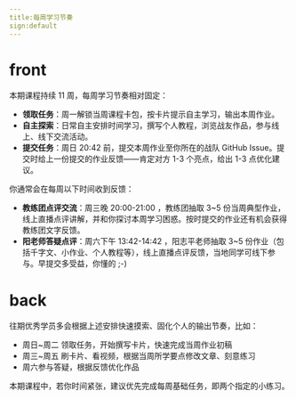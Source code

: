 ```yaml
---
title:每周学习节奏
sign:default
---
```


# front
本期课程持续 11 周，每周学习节奏相对固定：

- **领取任务**：周一解锁当周课程卡包，按卡片提示自主学习，输出本周作业。
- **自主探索**：日常自主安排时间学习，撰写个人教程，浏览战友作品，参与线上、线下交流活动。
- **提交任务**：周日 20:42 前，提交本周作业至你所在的战队 GitHub Issue。提交时给上一份提交的作业反馈——肯定对方 1-3 个亮点，给出 1-3 点优化建议。

你通常会在每周以下时间收到反馈：

- **教练团点评交流**：周三晚 20:00-21:00 ，教练团抽取 3~5 份当周典型作业，线上直播点评讲解，并和你探讨本周学习困惑。按时提交的作业还有机会获得教练团文字反馈。
- **阳老师答疑点评**：周六下午 13:42-14:42 ，阳志平老师抽取 3~5 份作业（包括千字文、小作业、个人教程等），线上直播点评反馈，当地同学可线下参与。早提交多受益，你懂的 ;-)




# back
往期优秀学员多会根据上述安排快速摸索、固化个人的输出节奏，比如：

- 周日~周二 领取任务，开始撰写卡片，快速完成当周作业初稿
- 周三~周五 刷卡片、看视频，根据当周所学要点修改文章、刻意练习
- 周六参与答疑，根据反馈优化作品

本期课程中，若你时间紧张，建议优先完成每周基础任务，即两个指定的小练习。



